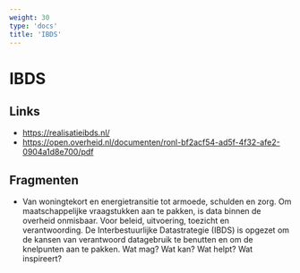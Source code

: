 ```yaml
---
weight: 30
type: 'docs'
title: 'IBDS'
---
```


# IBDS

## Links
- https://realisatieibds.nl/
- https://open.overheid.nl/documenten/ronl-bf2acf54-ad5f-4f32-afe2-0904a1d8e700/pdf

## Fragmenten
- Van woningtekort en energietransitie tot armoede, schulden en zorg. Om maatschappelijke vraagstukken aan te pakken, is data binnen de overheid onmisbaar. Voor beleid, uitvoering, toezicht en verantwoording. De Interbestuurlijke Datastrategie (IBDS) is opgezet om de kansen van verantwoord datagebruik te benutten en om de knelpunten aan te pakken. Wat mag? Wat kan? Wat helpt? Wat inspireert?